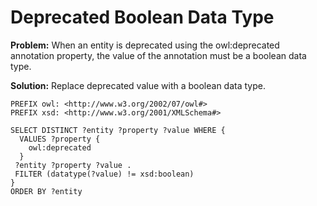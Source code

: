 # Deprecated Boolean Data Type

**Problem:** When an entity is deprecated using the owl:deprecated annotation property, the value of the annotation must be a boolean data type.

**Solution:** Replace deprecated value with a boolean data type.

```sparql
PREFIX owl: <http://www.w3.org/2002/07/owl#>
PREFIX xsd: <http://www.w3.org/2001/XMLSchema#>

SELECT DISTINCT ?entity ?property ?value WHERE {
  VALUES ?property {
    owl:deprecated
  }
 ?entity ?property ?value .
 FILTER (datatype(?value) != xsd:boolean)
}
ORDER BY ?entity
```

